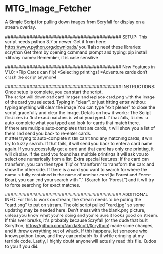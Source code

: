 # MTG_Image_Fetcher
A Simple Script for pulling down images from Scryfall for display on a stream overlay.


###########################################
SETUP:
This script needs python 3.7 or newer.  Get it from here: https://www.python.org/downloads/
you'll also need these libraries: scrython
Get them by opening command prompt and typing: pip install <library_name>
Remember, it is case sensitive

###########################################
New Features in V1.0:
*Flip Cards can flip!
*Selecting printings!
*Adventure cards don't crash the script anymore!

###########################################
INSTRUCTIONS:
Once setup is complete, you can start the script.  
The script will download card images and replace card.png with the image of the card you selected.
Typing in "clear", or just hitting enter without typing anything will clear the image
You can type "exit please" to close the script gracefully and clear the image.
Details on how it works:
	The Script first tries to find exact matches to what you typed.
	  If that fails, it tries to auto-complete what you typed and look for cards that match there.  
	  If there are multiple auto-completes that are cards, it will show you a list of them and send you back to re-enter cards.  
	  If after trying to auto-complete it still can't find any matching cards, it will try to fuzzy search. 
	  If that fails, it will send you back to enter a card name again.
	If you successfully get a card and that card has only one printing, it will display.
	If the card you found has multiple printings it will ask you to select one numerically from a list.
Extra special features:
If the card can transform, you can then type 'flip' or 'transform' to transform the card and show the other side.
If there is a card you want to search for where the name is fully contained in the name of another card (ie Forest and Forest Bear), you can end your search with "." (Search for "Forest.") and it will try to force searching for exact matches.

###########################################
ADDITIONAL INFO:
For this to work on stream, the stream needs to be pulling the "card.png" to put on stream.  The old script pulled "card.jpg" so some updating may be needed here.
Don't mess with the blank.png picture, unless you know what you're doing and you're sure it looks good on stream.
If this ever breaks, it's probably because Scryfall (or the dude that built Scrython, https://github.com/NandaScott/Scrython) made some changes, and it threw everything out of whack.
	If this happens, let someone who knows python know, and they can probably fix it while cringing at my terrible code.
Lastly, I highly doubt anyone will actually read this file.  Kudos to you if you did.
